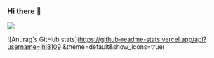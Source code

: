 ### Hi there 👋


<a href="https://developer.android.com" target="_blank"><img src="https://img.shields.io/badge/Android-3DDC84?style=flat-square&logo=Android&logoColor=white"/></a>


![Anurag's GitHub stats](https://github-readme-stats.vercel.app/api?username=jhl8109 &theme=default&show_icons=true)
